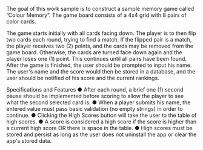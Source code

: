 The goal of this work sample is to construct a sample memory game called ”Colour Memory”. The game
board consists of a 4x4 grid with 8 pairs of color cards.

The game starts initially with all cards facing down. The player is to then flip two cards each round, trying
to find a match. If the flipped pair is a match, the player receives two (2) points, and the cards may be
removed from the game board. Otherwise, the cards are turned face­ down again and the player loses
one (1) point. This continues until all pairs have been found.
After the game is finished, the user should be prompted to input his name. The user's name and the
score would then be stored in a database, and the user should be notified of his score and the current
rankings.

Specifications and Features
● After each round, a brief one (1) second pause should be implemented before scoring to allow the
player to see what the second selected card is.
● When a player submits his name, the entered value must pass basic validation (no empty strings)
in order to continue.
● Clicking the High Scores button will take the user to the table of high scores.
● A score is considered a high score if the score is higher than a current high score OR there is
space in the table.
● High scores must be stored and persist as long as the user does not uninstall the app or clear the
app's stored data.
